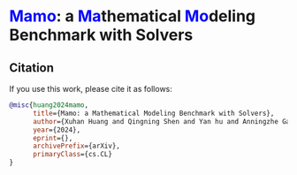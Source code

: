 # <span style="color:blue"><b>Mamo</b></span>: a <span style="color:blue"><b>Ma</b></span>thematical <span style="color:blue"><b>Mo</b></span>deling Benchmark with Solvers



## Citation

If you use this work, please cite it as follows:

```bibtex
@misc{huang2024mamo,
      title={Mamo: a Mathematical Modeling Benchmark with Solvers}, 
      author={Xuhan Huang and Qingning Shen and Yan hu and Anningzhe Gao and Benyou Wang},
      year={2024},
      eprint={},
      archivePrefix={arXiv},
      primaryClass={cs.CL}
}
```
